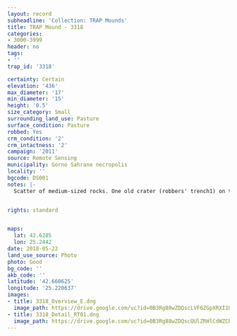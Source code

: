 ```yaml
---
layout: record
subheadline: 'Collection: TRAP Mounds'
title: TRAP Mound - 3318
categories:
- 3000-3999
header: no
tags:
- ''
trap_id: '3318'

certainty: Certain
elevation: '436'
max_diameter: '17'
min_diameter: '15'
height: '0.5'
size_category: Small
surrounding_land_use: Pasture
surface_condition: Pasture
robbed: Yes
crm_condition: '2'
crm_intactness: '2'
campaign: '2011'
source: Remote Sensing
municipality: Gorno Sahrane necropolis
locality: ''
bgcode: DS001
notes: |-
  Scatter of medium-sized rocks. One old crater (robbers' trench1) on top.


rights: standard


maps:
  lat: 42.6285
  lon: 25.2442
date: 2018-05-22
land_use_source: Photo
photo: Good
bg_code: ''
akb_code: ''
latitude: '42.660625'
longitude: '25.220637'
images:
- title: 3318_Overview_E.dng
  image_path: https://drive.google.com/uc?id=0B3Rg88wZDQscLVF6ZGpXRXI1UjQ
- title: 3318_Detail_RT01.dng
  image_path: https://drive.google.com/uc?id=0B3Rg88wZDQscQUlZRHlCdWZCR0k
---
```

